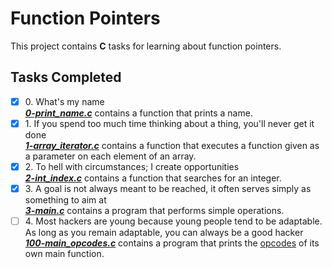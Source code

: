 # Function Pointers

This project contains __C__ tasks for learning about function pointers.

## Tasks Completed

+ [x] 0\. What's my name<br/>_**[0-print_name.c](0-print_name.c)**_ contains a function that prints a name.
+ [x] 1\. If you spend too much time thinking about a thing, you'll never get it done<br/>_**[1-array_iterator.c](1-array_iterator.c)**_ contains a function that executes a function given as a parameter on each element of an array.
+ [x] 2\. To hell with circumstances; I create opportunities<br/>_**[2-int_index.c](2-int_index.c)**_ contains a function that searches for an integer.
+ [x] 3\. A goal is not always meant to be reached, it often serves simply as something to aim at<br/>_**[3-main.c](3-main.c)**_ contains a program that performs simple operations.
+ [ ] 4\. Most hackers are young because young people tend to be adaptable. As long as you remain adaptable, you can always be a good hacker<br/>_**[100-main_opcodes.c](100-main_opcodes.c)**_ contains a program that prints the [opcodes](https://en.wikipedia.org/wiki/Opcode) of its own main function.
